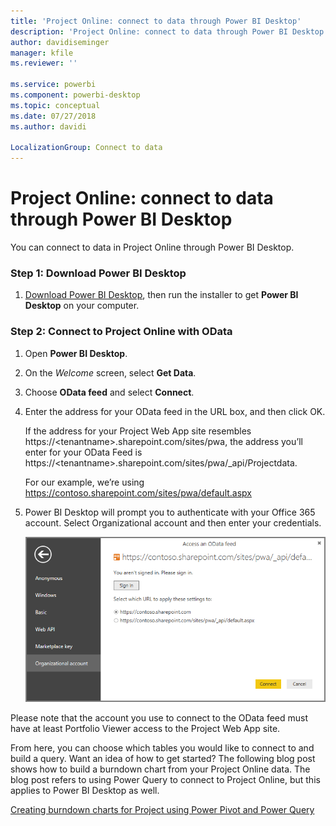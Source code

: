 ```yaml
---
title: 'Project Online: connect to data through Power BI Desktop'
description: 'Project Online: connect to data through Power BI Desktop'
author: davidiseminger
manager: kfile
ms.reviewer: ''

ms.service: powerbi
ms.component: powerbi-desktop
ms.topic: conceptual
ms.date: 07/27/2018
ms.author: davidi

LocalizationGroup: Connect to data
---
```

# Project Online: connect to data through Power BI Desktop
You can connect to data in Project Online through Power BI Desktop.

### Step 1: Download Power BI Desktop
1. [Download Power BI Desktop](http://go.microsoft.com/fwlink/?LinkID=521662), then run the installer to get **Power BI Desktop** on your computer.

### Step 2: Connect to Project Online with OData
1. Open **Power BI Desktop**.
2. On the *Welcome* screen, select **Get Data**.
3. Choose **OData feed** and select **Connect**.
4. Enter the address for your OData feed in the URL box, and then click OK.
   
   If the address for your Project Web App site resembles https://\<tenantname\>.sharepoint.com/sites/pwa, the address you’ll enter for your OData Feed is https://\<tenantname\>.sharepoint.com/sites/pwa/\_api/Projectdata.
   
   For our example, we’re using https://contoso.sharepoint.com/sites/pwa/default.aspx
5. Power BI Desktop will prompt you to authenticate with your Office 365 account. Select Organizational account and then enter your credentials.
   
   ![](media/desktop-project-online-connect-to-data/image.png)

Please note that the account you use to connect to the OData feed must have at least Portfolio Viewer access to the Project Web App site. 

From here, you can choose which tables you would like to connect to and build a query.  Want an idea of how to get started?  The following blog post shows how to build a burndown chart from your Project Online data.  The blog post refers to using Power Query to connect to Project Online, but this applies to Power BI Desktop as well.

[Creating burndown charts for Project using Power Pivot and Power Query](http://blogs.office.com/2014/03/24/creating-burndown-charts-for-project-using-power-pivot-and-power-query/)

